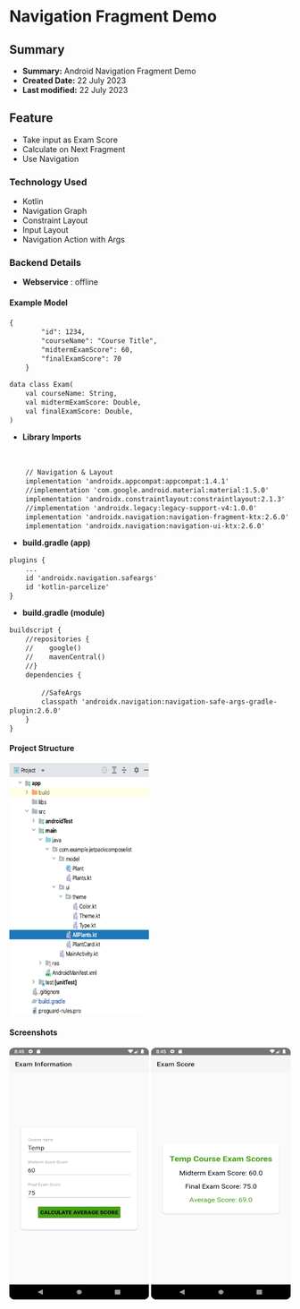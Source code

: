 # Navigation Fragment Demo
 

## Summary
- **Summary:**  Android Navigation Fragment Demo 
- **Created Date:** 22 July 2023
- **Last modified:** 22 July 2023 

## Feature
- Take input as Exam Score
- Calculate on Next Fragment
- Use Navigation



### Technology Used
- Kotlin
- Navigation Graph
- Constraint Layout
- Input Layout
- Navigation Action with Args

### Backend Details

- **Webservice** : offline


#### Example Model


```
{
        "id": 1234,
        "courseName": "Course Title",
        "midtermExamScore": 60,
        "finalExamScore": 70
    }

```

```
data class Exam(
    val courseName: String,
    val midtermExamScore: Double,
    val finalExamScore: Double,
)
```

- **Library Imports**
  
```


    // Navigation & Layout
    implementation 'androidx.appcompat:appcompat:1.4.1'
    //implementation 'com.google.android.material:material:1.5.0'
    implementation 'androidx.constraintlayout:constraintlayout:2.1.3'
    //implementation 'androidx.legacy:legacy-support-v4:1.0.0'
    implementation 'androidx.navigation:navigation-fragment-ktx:2.6.0'
    implementation 'androidx.navigation:navigation-ui-ktx:2.6.0'
```

- **build.gradle (app)**
```
plugins {
    ...
    id 'androidx.navigation.safeargs'
    id 'kotlin-parcelize'
}
```

- **build.gradle (module)**
```
buildscript {
    //repositories {
    //    google()
    //    mavenCentral()
    //}
    dependencies {

        //SafeArgs
        classpath 'androidx.navigation:navigation-safe-args-gradle-plugin:2.6.0'
    }
}
```

#### Project Structure



<img src="https://github.com/ganeshroman/Jetpack_Compose_List/blob/6ff496111737682edba9a7cf406a71282e020673/Screenshot%202023-07-22%20at%201.41.39%20PM.png" width="250" height="450">


#### Screenshots


<img src="https://github.com/ganeshroman/Navigation_Fragment_Demo/blob/5d6ba7448cef4acb8d4ec09b2929ddeb9d8eb418/Screenshot_20230722_204548.png" width="250" height="450">

<img src="https://github.com/ganeshroman/Navigation_Fragment_Demo/blob/5d6ba7448cef4acb8d4ec09b2929ddeb9d8eb418/Screenshot_20230722_204510.png" width="250" height="450">










